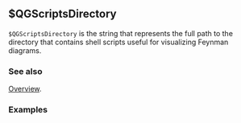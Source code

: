 ## $QGScriptsDirectory

`$QGScriptsDirectory` is the string that represents the full path to the directory that contains shell scripts useful for visualizing Feynman diagrams.

### See also

[Overview](Extra/FeynHelpers.md).

### Examples